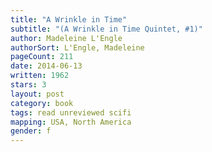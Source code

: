 ```yaml
---
title: "A Wrinkle in Time"
subtitle: "(A Wrinkle in Time Quintet, #1)"
author: Madeleine L'Engle
authorSort: L'Engle, Madeleine
pageCount: 211
date: 2014-06-13
written: 1962
stars: 3
layout: post
category: book
tags: read unreviewed scifi
mapping: USA, North America
gender: f
---
```

